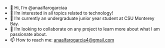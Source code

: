 - 👋 Hi, I’m @anaalfarogarciaa
- 👀 I’m interested in all topics related to technology! 
- 🌱 I’m currently an undergraduate junior year student at CSU Monterey Bay.
- 💞️ I’m looking to collaborate on any project to learn more about what I am passionate about.
- 📫 How to reach me: anaalfarogarcia4@gmail.com


<!---
anaalfarogarciaa/anaalfarogarciaa is a ✨ special ✨ repository because its `README.md` (this file) appears on your GitHub profile.
You can click the Preview link to take a look at your changes.
--->
